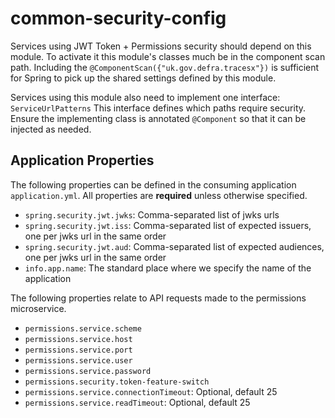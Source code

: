 # common-security-config

Services using JWT Token + Permissions security should depend on this module. To activate it
this module's classes much be in the component scan path. Including the 
`@ComponentScan({"uk.gov.defra.tracesx"})` is sufficient for Spring to pick up the shared settings
defined by this module.

Services using this module also need to implement one interface: `ServiceUrlPatterns` This interface
defines which paths require security. Ensure the implementing class is annotated `@Component` so that
it can be injected as needed.

## Application Properties

The following properties can be defined in the consuming application `application.yml`.
All properties are **required** unless otherwise specified.

* `spring.security.jwt.jwks`: Comma-separated list of jwks urls
* `spring.security.jwt.iss`: Comma-separated list of expected issuers, one per jwks url in the same order
* `spring.security.jwt.aud`: Comma-separated list of expected audiences, one per jwks url in the same order
* `info.app.name`: The standard place where we specify the name of the application

The following properties relate to API requests made to the permissions microservice.
* `permissions.service.scheme`
* `permissions.service.host`
* `permissions.service.port`
* `permissions.service.user`
* `permissions.service.password`
* `permissions.security.token-feature-switch`
* `permissions.service.connectionTimeout`: Optional, default 25
* `permissions.service.readTimeout`: Optional, default 25